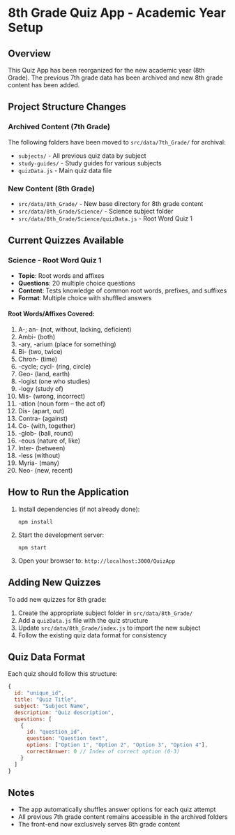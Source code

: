 # 8th Grade Quiz App - Academic Year Setup

## Overview
This Quiz App has been reorganized for the new academic year (8th Grade). The previous 7th grade data has been archived and new 8th grade content has been added.

## Project Structure Changes

### Archived Content (7th Grade)
The following folders have been moved to `src/data/7th_Grade/` for archival:
- `subjects/` - All previous quiz data by subject
- `study-guides/` - Study guides for various subjects
- `quizData.js` - Main quiz data file

### New Content (8th Grade)
- `src/data/8th_Grade/` - New base directory for 8th grade content
- `src/data/8th_Grade/Science/` - Science subject folder
- `src/data/8th_Grade/Science/quizData.js` - Root Word Quiz 1

## Current Quizzes Available

### Science - Root Word Quiz 1
- **Topic**: Root words and affixes
- **Questions**: 20 multiple choice questions
- **Content**: Tests knowledge of common root words, prefixes, and suffixes
- **Format**: Multiple choice with shuffled answers

#### Root Words/Affixes Covered:
1. A-; an- (not, without, lacking, deficient)
2. Ambi- (both)
3. -ary, -arium (place for something)
4. Bi- (two, twice)
5. Chron- (time)
6. -cycle; cycl- (ring, circle)
7. Geo- (land, earth)
8. -logist (one who studies)
9. -logy (study of)
10. Mis- (wrong, incorrect)
11. -ation (noun form – the act of)
12. Dis- (apart, out)
13. Contra- (against)
14. Co- (with, together)
15. -glob- (ball, round)
16. -eous (nature of, like)
17. Inter- (between)
18. -less (without)
19. Myria- (many)
20. Neo- (new, recent)

## How to Run the Application

1. Install dependencies (if not already done):
   ```
   npm install
   ```

2. Start the development server:
   ```
   npm start
   ```

3. Open your browser to: `http://localhost:3000/QuizApp`

## Adding New Quizzes

To add new quizzes for 8th grade:

1. Create the appropriate subject folder in `src/data/8th_Grade/`
2. Add a `quizData.js` file with the quiz structure
3. Update `src/data/8th_Grade/index.js` to import the new subject
4. Follow the existing quiz data format for consistency

## Quiz Data Format

Each quiz should follow this structure:
```javascript
{
  id: "unique_id",
  title: "Quiz Title",
  subject: "Subject Name", 
  description: "Quiz description",
  questions: [
    {
      id: "question_id",
      question: "Question text",
      options: ["Option 1", "Option 2", "Option 3", "Option 4"],
      correctAnswer: 0 // Index of correct option (0-3)
    }
  ]
}
```

## Notes
- The app automatically shuffles answer options for each quiz attempt
- All previous 7th grade content remains accessible in the archived folders
- The front-end now exclusively serves 8th grade content
